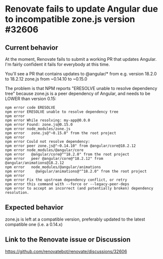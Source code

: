 # Renovate fails to update Angular due to incompatible zone.js version #32606

## Current behavior

At the moment, Renovate fails to submit a working PR that updates Angular. I'm fairly confident it fails for everybody at this time.

You'll see a PR that contains updates to
@angular/* from e.g. version 18.2.0 to 18.2.12
zone.js from ~0.14.10 to ~0.15.0

The problem is that NPM reports "ERESOLVE unable to resolve dependency tree" because zone.js is a peer dependency of Angular, and needs to be LOWER than version 0.15:

```
npm error code ERESOLVE
npm error ERESOLVE unable to resolve dependency tree
npm error
npm error While resolving: my-app@0.0.0
npm error Found: zone.js@0.15.0
npm error node_modules/zone.js
npm error   zone.js@"~0.15.0" from the root project
npm error
npm error Could not resolve dependency:
npm error peer zone.js@"~0.14.10" from @angular/core@18.2.12
npm error node_modules/@angular/core
npm error   @angular/core@"^18.2.0" from the root project
npm error   peer @angular/core@"18.2.12" from @angular/animations@18.2.12
npm error   node_modules/@angular/animations
npm error     @angular/animations@"^18.2.0" from the root project
npm error
npm error Fix the upstream dependency conflict, or retry
npm error this command with --force or --legacy-peer-deps
npm error to accept an incorrect (and potentially broken) dependency resolution.
```

## Expected behavior

zone.js is left at a compatible version, preferably updated to the latest compatible one (i.e. a 0.14.x)

## Link to the Renovate issue or Discussion

https://github.com/renovatebot/renovate/discussions/32606

